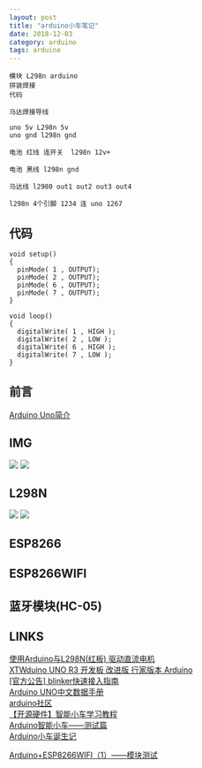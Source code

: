 ```yaml
---
layout: post
title: "arduino小车笔记"
date: 2018-12-03
category: arduino
tags: arduino
---
```


	模块 L298n arduino 
	拼装焊接
	代码 

	马达焊接导线

	uno 5v L298n 5v
	uno gnd l298n gnd

	电池 红线 连开关  l298n 12v+

	电池 黑线 l298n gnd

	马达线 l2980 out1 out2 out3 out4 

	l298n 4个引脚 1234 连 uno 1267

## 代码

	void setup()
	{
	  pinMode( 1 , OUTPUT);
	  pinMode( 2 , OUTPUT);
	  pinMode( 6 , OUTPUT);
	  pinMode( 7 , OUTPUT);
	}

	void loop()
	{
	  digitalWrite( 1 , HIGH );
	  digitalWrite( 2 , LOW );
	  digitalWrite( 6 , HIGH );
	  digitalWrite( 7 , LOW );
	}

## 前言

[Arduino Uno简介](https://baijiahao.baidu.com/s?id=1587399157305419173&wfr=spider&for=pc)  

## IMG
![]({{site.img_link}}/26/01.png)
![]({{site.img_link}}/26/02.png)

## L298N

![]({{site.img_link}}/26/03.png)
![]({{site.img_link}}/26/04.png)

## ESP8266

## ESP8266WIFI

## 蓝牙模块(HC-05)

## LINKS

[使用Arduino与L298N(红板) 驱动直流电机](https://blog.csdn.net/ling3ye/article/details/51351115)  
[XTWduino UNO R3 开发板 改进版 行家版本 Arduino](http://b2b.liebiao.com/dianziyuanqijian/305205570.html)  
[[官方公告] blinker快速接入指南](https://www.arduino.cn/thread-76018-1-1.html)  
[Arduino UNO中文数据手册](https://www.arduino.cn/thread-81889-1-1.html)  
[arduino社区](https://www.arduino.cn/)  
[【开源硬件】智能小车学习教程](https://www.bilibili.com/video/av13906282?p=13)  
[Arduino智能小车——测试篇](https://blog.csdn.net/qq_16775293/article/list/3)  
[Arduino小车诞生记](https://www.guokr.com/article/252083/)  

[Arduino+ESP8266WIFI（1）——模块测试](https://blog.csdn.net/wuyanmin1995/article/details/74352155)  